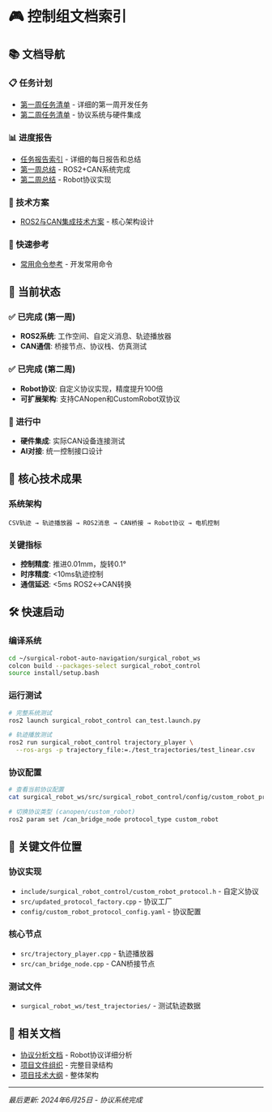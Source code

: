 # 🎮 控制组文档索引

## 📚 文档导航

### 📋 任务计划
- [第一周任务清单](./plans/控制组-第一周任务清单.md) - 详细的第一周开发任务
- [第二周任务清单](./plans/控制组-第二周任务清单.md) - 协议系统与硬件集成

### 📊 进度报告  
- [任务报告索引](./reports/README.md) - 详细的每日报告和总结
- [第一周总结](./reports/week1/第一周总结报告.md) - ROS2+CAN系统完成
- [第二周总结](./reports/week2/第二周总结报告.md) - Robot协议实现

### 🔧 技术方案
- [ROS2与CAN集成技术方案](./technical-specs/控制组-ROS2与CAN集成技术方案.md) - 核心架构设计

### 📖 快速参考
- [常用命令参考](./quick-reference/Day2-快速参考.md) - 开发常用命令

## 🎯 当前状态

### ✅ 已完成 (第一周)
- **ROS2系统**: 工作空间、自定义消息、轨迹播放器
- **CAN通信**: 桥接节点、协议栈、仿真测试

### ✅ 已完成 (第二周) 
- **Robot协议**: 自定义协议实现，精度提升100倍
- **可扩展架构**: 支持CANopen和CustomRobot双协议

### 🔄 进行中
- **硬件集成**: 实际CAN设备连接测试
- **AI对接**: 统一控制接口设计

## 🚀 核心技术成果

### 系统架构
```
CSV轨迹 → 轨迹播放器 → ROS2消息 → CAN桥接 → Robot协议 → 电机控制
```

### 关键指标
- **控制精度**: 推进0.01mm，旋转0.1°
- **时序精度**: <10ms轨迹控制
- **通信延迟**: <5ms ROS2↔CAN转换

## 🛠️ 快速启动

### 编译系统
```bash
cd ~/surgical-robot-auto-navigation/surgical_robot_ws
colcon build --packages-select surgical_robot_control
source install/setup.bash
```

### 运行测试
```bash
# 完整系统测试
ros2 launch surgical_robot_control can_test.launch.py

# 轨迹播放测试
ros2 run surgical_robot_control trajectory_player \
  --ros-args -p trajectory_file:=./test_trajectories/test_linear.csv
```

### 协议配置
```bash
# 查看当前协议配置
cat surgical_robot_ws/src/surgical_robot_control/config/custom_robot_protocol_config.yaml

# 切换协议类型 (canopen/custom_robot)
ros2 param set /can_bridge_node protocol_type custom_robot
```

## 📁 关键文件位置

### 协议实现
- `include/surgical_robot_control/custom_robot_protocol.h` - 自定义协议
- `src/updated_protocol_factory.cpp` - 协议工厂
- `config/custom_robot_protocol_config.yaml` - 协议配置

### 核心节点
- `src/trajectory_player.cpp` - 轨迹播放器
- `src/can_bridge_node.cpp` - CAN桥接节点

### 测试文件
- `surgical_robot_ws/test_trajectories/` - 测试轨迹数据

## 🔗 相关文档

- [协议分析文档](../protocols/README.md) - Robot协议详细分析
- [项目文件组织](../文件组织说明.md) - 完整目录结构
- [项目技术大纲](../overview/手术机器人自动导航项目技术大纲.md) - 整体架构

---
*最后更新: 2024年6月25日 - 协议系统完成* 